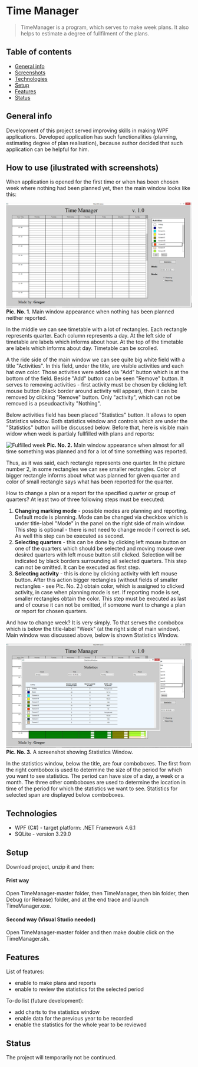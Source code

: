 # Time Manager
> TimeManager is a program, which serves to make week plans. It also helps to estimate a degree of fullfilment of the plans. 

## Table of contents
* [General info](#general-info)
* [Screenshots](#screenshots)
* [Technologies](#technologies)
* [Setup](#setup)
* [Features](#features)
* [Status](#status)

## General info
Development of this project served improving skills in making WPF applications. Developed application has such functionalities (planning, estimating degree of plan realisation), because author decided that such application can be helpful for him.

## How to use (ilustrated with screenshots)
When application is opened for the first time or when has been chosen week where nothing had been planned yet, then the main window looks like this:

![Empty week](Empty_week.png)
**Pic. No. 1.**  Main window appearance when nothing has been planned neither reported.

In the middle we can see timetable with a lot of rectangles. Each rectangle represents quarter. Each column represents a day. At the left side of timetable are labels which informs about hour. At the top of the timetable are labels which informs about day. Timetable can be scrolled. 

A the ride side of the main window we can see quite big white field with a title "Activities". In this field, under the title, are visible activities and each hat own color. Those activities were added via "Add" button which is at the bottom of the field. Beside "Add" button can be seen "Remove" button. It serves to removing activities - first activity must be chosen by clicking left mouse button (black border around activity will appear), then it can be removed by clicking "Remove" button. Only "activity", which can not be removed is a pseudoactivity "Nothing". 

Below activities field has been placed "Statistics" button. It allows to open Statistics window. Both statistics window and controls which are under the "Statistics" button will be discussed below. Before that, here is visible main widow when week is partialy fullfilled with plans and reports:

![Fulfilled week](Fullfilled_week.png)
**Pic. No. 2.**  Main window appearance when almost for all time something was planned and for a lot of time something was reported.

Thus, as it was said, each rectangle represents one quarter. In the picture number 2, in some rectangles we can see smaller rectangles. Color of bigger rectangle informs about what was planned for given quarter and color of small rectangle says what has been reported for the quarter.

How to change a plan or a report for the specified quarter or group of quarters? At least two of three following steps must be executed:
1. **Changing marking mode** - possible modes are planning and reporting. Default mode is planning. Mode can be changed via checkbox which is under title-label "Mode" in the panel on the right side of main window. This step is optional - there is not need to change mode if correct is set. As well this step can be executed as second.
2. **Selecting quarters** - this can be done by clicking left mouse button on one of the quarters which should be selected and moving mouse over desired quarters with left mouse button still clicked. Selection will be indicated by black borders surrounding all selected quarters. This step can not be omitted. It can be executed as first step.
3. **Selecting activity** - this is done by clicking activity with left mouse button. After this action bigger rectangles (without fields of smaller rectangles - see Pic. No. 2.) obtain color, which is assigned to clicked activity, in case when planning mode is set. If reporting mode is set, smaller rectangles obtain the color. This step must be executed as last and of course it can not be omitted, if someone want to change a plan or report for chosen quarters.
    
And how to change week? It is very simply. To that serves the combobox which is below the title-label "Week" (at the right side of main window). Main window was discussed above, below is shown Statistics Window.

![Statistics Window](StatisticsWindow.png)
**Pic. No. 3.**  A screenshot showing Statistics Window.

In the statistics window, below the title, are four comboboxes. The first from the right combobox is used to determine the size of the period for which you want to see statistics. The period can have size of a day, a week or a month. The three other comboboxes are used to determine the location in time of the period for which the statistics we want to see. Statistics for selected span are displayed below comboboxes.



## Technologies
* WPF (C#) - target platform: .NET Framework 4.6.1
* SQLite - version 3.29.0

## Setup
Download project, unzip it and then:

#### Frist way
Open TimeManager-master folder, then TimeManager, then bin folder, then Debug (or Release) folder, and at the end trace and launch TimeManager.exe.

#### Second way (Visual Studio needed)
Open TimeManager-master folder and then make double click on the TimeManager.sln.


## Features
List of features:
* enable to make plans and reports
* enable to review the statistics fot the selected period

To-do list (future development):
* add charts to the statistics window
* enable data for the previous year to be recorded
* enable the statistics for the whole year to be reviewed

## Status
The project will temporarily not be continued.

